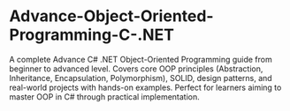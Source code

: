 # Advance-Object-Oriented-Programming-C-.NET
A complete Advance C# .NET Object-Oriented Programming guide from beginner to advanced level. Covers core OOP principles (Abstraction, Inheritance, Encapsulation, Polymorphism), SOLID, design patterns, and real-world projects with hands-on examples. Perfect for learners aiming to master OOP in C# through practical implementation.
